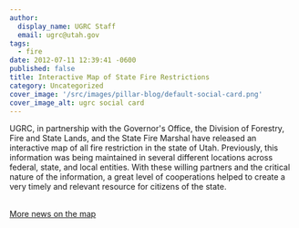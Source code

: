 ```yaml
---
author:
  display_name: UGRC Staff
  email: ugrc@utah.gov
tags:
  - fire
date: 2012-07-11 12:39:41 -0600
published: false
title: Interactive Map of State Fire Restrictions
category: Uncategorized
cover_image: '/src/images/pillar-blog/default-social-card.png'
cover_image_alt: ugrc social card
---
```


UGRC, in partnership with the Governor's Office, the Division of Forestry, Fire and State Lands, and the State Fire Marshal have released an interactive map of all fire restriction in the state of Utah. Previously, this information was being maintained in several different locations across federal, state, and local entities. With these willing partners and the critical nature of the information, a great level of cooperations helped to create a very timely and relevant resource for citizens of the state.

<a href="http://www.ksl.com/?nid=1105&amp;sid=21191542&amp;title=target-shooting-to-be-temporarily-banned-in-some-areas&amp;s_cid=queue-15"><br />
More news on the map</a>
